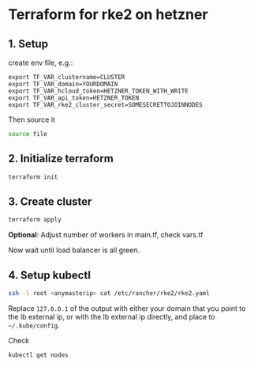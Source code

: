 # Terraform for rke2 on hetzner

## 1. Setup
create env file, e.g.:

```
export TF_VAR_clustername=CLUSTER
export TF_VAR_domain=YOURDOMAIN
export TF_VAR_hcloud_token=HETZNER_TOKEN_WITH_WRITE
export TF_VAR_api_token=HETZNER_TOKEN
export TF_VAR_rke2_cluster_secret=SOMESECRETTOJOINNODES
```

Then source it
```bash
source file
```

## 2. Initialize terraform
```bash
terraform init
```

## 3. Create cluster
```bash
terraform apply
```

**Optional**: Adjust number of workers in main.tf, check vars.tf

Now wait until load balancer is all green.

## 4. Setup kubectl
```bash
ssh -l root <anymasterip> cat /etc/rancher/rke2/rke2.yaml
```

Replace `127.0.0.1` of the output with either your domain that you point to the lb external ip, or with the lb external ip directly, and place to `~/.kube/config`.

Check
```bash
kubectl get nodes
```
